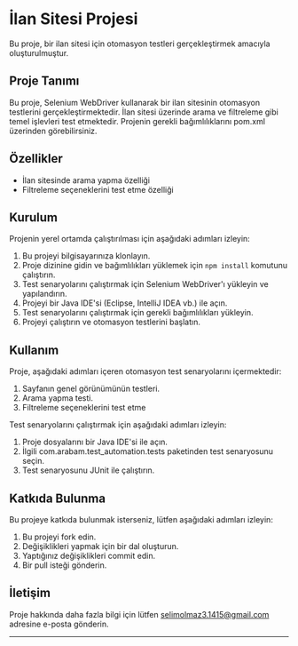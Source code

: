 # İlan Sitesi Projesi

Bu proje, bir ilan sitesi için otomasyon testleri gerçekleştirmek amacıyla oluşturulmuştur.

## Proje Tanımı

Bu proje, Selenium WebDriver kullanarak bir ilan sitesinin otomasyon testlerini gerçekleştirmektedir. 
İlan sitesi üzerinde arama ve filtreleme gibi temel işlevleri test etmektedir.
Projenin gerekli bağımlılıklarını pom.xml üzerinden görebilirsiniz.

## Özellikler

- İlan sitesinde arama yapma özelliği
- Filtreleme seçeneklerini test etme özelliği

## Kurulum

Projenin yerel ortamda çalıştırılması için aşağıdaki adımları izleyin:

1. Bu projeyi bilgisayarınıza klonlayın.
2. Proje dizinine gidin ve bağımlılıkları yüklemek için `npm install` komutunu çalıştırın.
3. Test senaryolarını çalıştırmak için Selenium WebDriver'ı yükleyin ve yapılandırın.
4. Projeyi bir Java IDE'si (Eclipse, IntelliJ IDEA vb.) ile açın.
5. Test senaryolarını çalıştırmak için gerekli bağımlılıkları yükleyin.
6. Projeyi çalıştırın ve otomasyon testlerini başlatın.

## Kullanım

Proje, aşağıdaki adımları içeren otomasyon test senaryolarını içermektedir:

1. Sayfanın genel görünümünün testleri. 
2. Arama yapma testi. 
3. Filtreleme seçeneklerini test etme

Test senaryolarını çalıştırmak için aşağıdaki adımları izleyin:

1. Proje dosyalarını bir Java IDE'si ile açın.
2. İlgili com.arabam.test_automation.tests paketinden test senaryosunu seçin.
3. Test senaryosunu JUnit ile çalıştırın.

## Katkıda Bulunma

Bu projeye katkıda bulunmak isterseniz, lütfen aşağıdaki adımları izleyin:

1. Bu projeyi fork edin.
2. Değişiklikleri yapmak için bir dal oluşturun.
3. Yaptığınız değişiklikleri commit edin.
4. Bir pull isteği gönderin.

## İletişim

Proje hakkında daha fazla bilgi için lütfen selimolmaz3.1415@gmail.com adresine e-posta gönderin.

---
